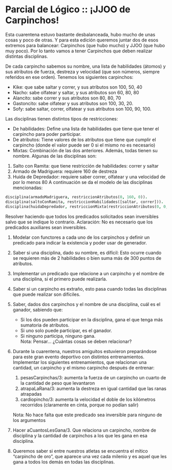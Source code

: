# Parcial de Lógico :: ¡JJOO de Carpinchos!

Esta cuarentena estuvo bastante desbalanceada, hubo mucho de unas cosas y poco de otras. Y para esta edición queremos juntar dos de esos extremos para balancear: Carpinchos (que hubo mucho) y JJOO (que hubo muy poco).
Por lo tanto vamos a tener Carpinchos que deben realizar distintas disciplinas.

De cada carpincho sabemos su nombre, una lista de habilidades (átomos) y sus atributos de fuerza, destreza y velocidad (que son números, siempre referidos en ese orden).
Tenemos los siguientes carpinchos:
* Kike: que sabe saltar y correr, y sus atributos son 100, 50, 40
* Nacho: sabe olfatear y saltar, y sus atributos son 60, 80, 80
* Alancito: sabe correr y sus atributos son 80, 80, 70
* Gastoncito: sabe olfatear y sus atributos son 100, 30, 20.
* Sofy: sabe saltar, correr, olfatear y sus atributos son 100, 90, 100.
  
Las disciplinas tienen distintos tipos de restricciones: 
* De habilidades: Define una lista de habilidades que tiene que tener el carpincho para poder participar.
* De atributos: Tiene valores de los atributos que tiene que cumplir el carpincho (donde el valor puede ser 0 si el mismo no es necesario)
* Mixtas: Combinación de las dos anteriores.
Además, todas tienen su nombre. Algunas de las disciplinas son:
1. Salto con Ramita: que tiene restricción de habilidades: correr y saltar
2. Armado de Madriguera: requiere 160 de destreza
3. Huida de Depredador: requiere saber correr, olfatear y una velocidad de por lo menos 80
A continuación se da el modelo de las disciplinas mencionadas: 
```Prolog
disciplina(armadoMadriguera, restriccionAtributos(0, 160, 0)).
disciplina(saltoConRamita, restriccionHabilidades([saltar, correr])).
disciplina(huidaDepredador, restriccionMixta(restriccionAtributos(0, 0, 80), restriccionHabilidades([olfatear, correr]))).
```
Resolver haciendo que todos los predicados solicitados sean inversibles salvo que se indique lo contrario.
Aclaración: No es necesario que los predicados auxiliares sean inversibles.

1. Modelar con functores a cada uno de los carpinchos y definir un predicado para indicar la existencia y poder usar de generador.

2. Saber si una disciplina, dado su nombre, es difícil: Esto ocurre cuando se requieren más de 2 habilidades o bien suma más de 300 puntos de atributos.

3. Implementar un predicado que relacione a un carpincho y el nombre de una disciplina, si el primero puede realizarla.

4. Saber si un carpincho es extraño, esto pasa cuando todas las disciplinas que puede realizar son difíciles.

5. Saber, dados dos carpinchos y el nombre de una disciplina, cuál es el ganador, sabiendo que: 
   * Si los dos pueden participar en la disciplina, gana el que tenga más sumatoria de atributos.
   * Si uno solo puede participar, es el ganador.
   * Si ninguno participa, ninguno gana.  
	Nota: Pensar... ¿Cuántas cosas se deben relacionar?

6. Durante la cuarentena, nuestros amiguitos estuvieron preparándose para este gran evento deportivo con distintos entrenamientos. Implementar los siguientes entrenamientos, que relacionan una cantidad, un carpincho y el mismo carpincho después de entrenar:
   1. pesasCarpinchas/3: aumenta la fuerza de un carpincho un cuarto de la cantidad de peso que levantaron
   2. atrapaLaRana/3: aumenta la destreza en igual cantidad que las ranas atrapadas
   3. cardiopincho/3: aumenta la velocidad el doble de los kilómetros recorridos (claramente en cinta, porque no podían salir)

    Nota: No hace falta que este predicado sea inversible para ninguno de los argumentos

7. Hacer aCuantosLesGana/3. Que relaciona un carpincho, nombre de disciplina y la cantidad de carpinchos a los que les gana en esa disciplina.

8. Queremos saber si entre nuestros atletas se encuentra el mítico “carpincho de oro”, que aparece una vez cada milenio y es aquel que les gana a todos los demás en todas las disciplinas.
